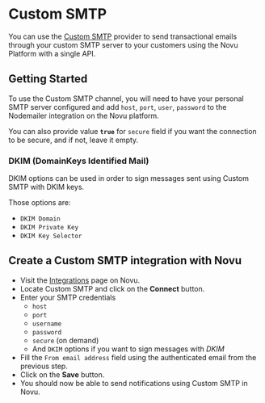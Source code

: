 # Custom SMTP

You can use the [Custom SMTP](https://nodemailer.com/about/) provider to send transactional emails through your custom SMTP server to your customers using the Novu Platform with a single API.

## Getting Started

To use the Custom SMTP channel, you will need to have your personal SMTP server configured and add `host`, `port`, `user`, `password` to the Nodemailer integration on the Novu platform.

You can also provide value **`true`** for `secure` field if you want the connection to be secure, and if not, leave it empty.

### DKIM (DomainKeys Identified Mail)

DKIM options can be used in order to sign messages sent using Custom SMTP with DKIM keys.

Those options are:

- `DKIM Domain`
- `DKIM Private Key`
- `DKIM Key Selector`

## Create a Custom SMTP integration with Novu

- Visit the [Integrations](https://web.novu.co/integrations) page on Novu.
- Locate Custom SMTP and click on the **Connect** button.
- Enter your SMTP credentials
  - `host`
  - `port`
  - `username`
  - `password`
  - `secure` (on demand)
  - And `DKIM` options if you want to sign messages with _DKIM_
- Fill the `From email address` field using the authenticated email from the previous step.
- Click on the **Save** button.
- You should now be able to send notifications using Custom SMTP in Novu.
